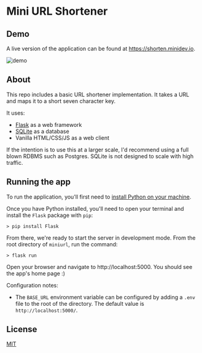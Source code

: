 # Mini URL Shortener
## Demo
A live version of the application can be found at https://shorten.minidev.io.

![demo](https://user-images.githubusercontent.com/31598368/175831578-9e53ed36-dd8c-4769-b2fb-d9ff94d0534f.gif)

## About
This repo includes a basic URL shortener implementation. It takes a URL and maps it to a short seven character key.

It uses:
- [Flask](https://flask.palletsprojects.com/en/2.1.x/) as a web framework
- [SQLite](https://www.sqlite.org/index.html) as a database
- Vanilla HTML/CSS/JS as a web client

If the intention is to use this at a larger scale, I'd recommend using a full blown RDBMS such as Postgres. SQLite is not designed to scale with high traffic.

## Running the app
To run the application, you'll first need to [install Python on your machine](https://www.python.org/downloads/).

Once you have Python installed, you'll need to open your terminal and install the `Flask` package with `pip`:
```
> pip install Flask
```

From there, we're ready to start the server in development mode. From the root directory of `miniurl`, run the command:
```
> flask run
```

Open your browser and navigate to http://localhost:5000. You should see the app's home page :)

Configuration notes:
- The `BASE_URL` environment variable can be configured by adding a `.env` file to the root of the directory. The default value is `http://localhost:5000/`.

## License
[MIT](LICENSE)